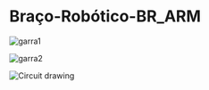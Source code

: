 # Braço-Robótico-BR_ARM

![garra1](https://user-images.githubusercontent.com/79748858/111413261-b09d3b00-86bc-11eb-96d0-33e722141c56.jpg)

![garra2](https://user-images.githubusercontent.com/79748858/111413269-b3982b80-86bc-11eb-9c5c-ef227c436cc0.jpg)

![Circuit drawing](https://user-images.githubusercontent.com/79748858/111413327-cdd20980-86bc-11eb-90b4-9520431652d9.jpg)
